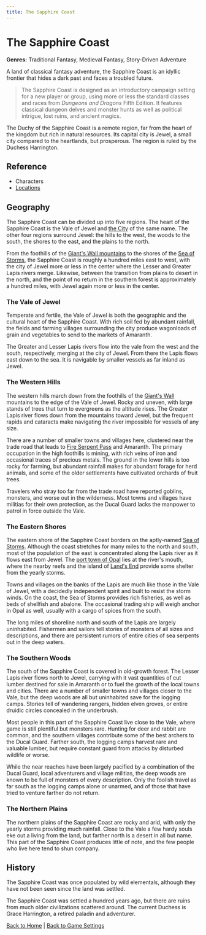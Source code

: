 ```yaml
---
title: The Sapphire Coast
---
```


# The Sapphire Coast

**Genres:** Traditional Fantasy, Medieval Fantasy, Story-Driven Adventure

A land of classical fantasy adventure, the Sapphire Coast is an idyllic frontier that hides a dark past and faces a troubled future.

> The Sapphire Coast is designed as an introductory campaign setting for a new player or group, using more or less the standard classes and races from *Dungeons and Dragons* Fifth Edition. It features classical dungeon delves and monster hunts as well as political intrigue, lost ruins, and ancient magics.

The Duchy of the Sapphire Coast is a remote region, far from the heart of the kingdom but rich in natural resources. Its capital city is Jewel, a small city compared to the heartlands, but prosperous. The region is ruled by the Duchess Harrington.

## Reference

- Characters
- [Locations]({{site.baseurl}}/settings/sapphire-coast/locations)

## Geography

The Sapphire Coast can be divided up into five regions. The heart of the Sapphire Coast is the Vale of Jewel and [the City]({{site.baseurl}}/settings/sapphire-coast/locations/city-of-jewel) of the same name. The other four regions surround Jewel: the hills to the west, the woods to the south, the shores to the east, and the plains to the north.

From the foothills of the [Giant's Wall mountains](#) to the shores of the [Sea of Storms](#), the Sapphire Coast is roughly a hundred miles east to west, with the city of Jewel more or less in the center where the Lesser and Greater Lapis rivers merge. Likewise, between the transition from plains to desert in the north, and the point of no return in the southern forest is approximately a hundred miles, with Jewel again more or less in the center.

### The Vale of Jewel

Temperate and fertile, the Vale of Jewel is both the geographic and the cultural heart of the Sapphire Coast. With rich soil fed by abundant rainfall, the fields and farming villages surrounding the city produce wagonloads of grain and vegetables to send to the markets of Amaranth.

The Greater and Lesser Lapis rivers flow into the vale from the west and the south, respectively, merging at the city of Jewel. From there the Lapis flows east down to the sea. It is navigable by smaller vessels as far inland as Jewel.

### The Western Hills

The western hills march down from the foothills of the [Giant's Wall](#) mountains to the edge of the Vale of Jewel. Rocky and uneven, with large stands of trees that turn to evergreens as the altitude rises. The Greater Lapis river flows down from the mountains toward Jewel, but the frequent rapids and cataracts make navigating the river impossible for vessels of any size.

There are a number of smaller towns and villages here, clustered near the trade road that leads to [Fire Serpent Pass](#) and Amaranth. The primary occupation in the high foothills is mining, with rich veins of iron and occasional traces of precious metals. The ground in the lower hills is too rocky for farming, but abundant rainfall makes for abundant forage for herd animals, and some of the older settlements have cultivated orchards of fruit trees.

Travelers who stray too far from the trade road have reported goblins, monsters, and worse out in the wilderness. Most towns and villages have militias for their own protection, as the Ducal Guard lacks the manpower to patrol in force outside the Vale.

### The Eastern Shores

The eastern shore of the Sapphire Coast borders on the aptly-named [Sea of Storms](#). Although the coast stretches for many miles to the north and south, most of the population of the east is concentrated along the Lapis river as it flows east from Jewel. The [port town of Opal](#) lies at the river's mouth, where the nearby reefs and the island of [Land's End](#) provide some shelter from the yearly storms.

Towns and villages on the banks of the Lapis are much like those in the Vale of Jewel, with a decidedly independent spirit and built to resist the storm winds. On the coast, the Sea of Storms provides rich fisheries, as well as beds of shellfish and abalone. The occasional trading ship will weigh anchor in Opal as well, usually with a cargo of spices from the south.

The long miles of shoreline north and south of the Lapis are largely uninhabited. Fishermen and sailors tell stories of monsters of all sizes and descriptions, and there are persistent rumors of entire cities of sea serpents out in the deep waters.

### The Southern Woods

The south of the Sapphire Coast is covered in old-growth forest. The Lesser Lapis river flows north to Jewel, carrying with it vast quantities of cut lumber destined for sale in Amaranth or to fuel the growth of the local towns and cities. There are a number of smaller towns and villages closer to the Vale, but the deep woods are all but uninhabited save for the logging camps. Stories tell of wandering rangers, hidden elven groves, or entire druidic circles concealed in the underbrush.

Most people in this part of the Sapphire Coast live close to the Vale, where game is still plentiful but monsters rare. Hunting for deer and rabbit are common, and the southern villages contribute some of the best archers to the Ducal Guard. Farther south, the logging camps harvest rare and valuable lumber, but require constant guard from attacks by disturbed wildlife or worse.

While the near reaches have been largely pacified by a combination of the Ducal Guard, local adventurers and village militias, the deep woods are known to be full of monsters of every description. Only the foolish travel as far south as the logging camps alone or unarmed, and of those that have tried to venture farther do not return.

### The Northern Plains

The northern plains of the Sapphire Coast are rocky and arid, with only the yearly storms providing much rainfall. Close to the Vale a few hardy souls eke out a living from the land, but farther north is a desert in all but name. This part of the Sapphire Coast produces little of note, and the few people who live here tend to shun company.

## History

The Sapphire Coast was once populated by wild elementals, although they have not been seen since the land was settled.

The Sapphire Coast was settled a hundred years ago, but there are ruins from much older civilizations scattered around. The current Duchess is Grace Harrington, a retired paladin and adventurer.

[Back to Home]({{site.baseurl}}/)
|
[Back to Game Settings]({{site.baseurl}}/settings)
